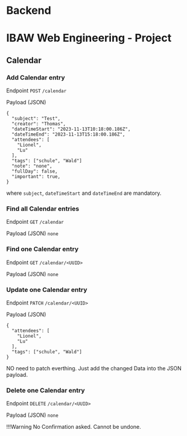 # Backend
# IBAW Web Engineering - Project 

## Calendar

### Add Calendar entry 

Endpoint `POST` `/calendar` 
 
Payload (JSON)
```
{
  "subject": "Test",
  "creator": "Thomas",
  "dateTimeStart": "2023-11-13T10:18:00.186Z",
  "dateTimeEnd": "2023-11-13T15:18:00.186Z",
  "attendees": [
    "Lionel",
    "Lu"
  ],
  "tags": ["schule", "Wald"]
  "note": "none",
  "fullDay": false,
  "important": true,
}
```

where `subject`, `dateTimeStart` and `dateTimeEnd` are mandatory.

### Find all Calendar entries

Endpoint `GET`  `/calendar` 

Payload (JSON)
`none`

### Find one Calendar entry

Endpoint `GET`  `/calendar/<UUID>` 

Payload (JSON)
`none`

### Update one Calendar entry

Endpoint `PATCH`  `/calendar/<UUID>` 

Payload (JSON)
```
{
  "attendees": [
    "Lionel",
    "Lu"
  ],
  "tags": ["schule", "Wald"]
}
```
NO need to patch everthing. Just add the changed Data into the JSON payload.

### Delete one Calendar entry

Endpoint `DELETE`  `/calendar/<UUID>` 

Payload (JSON)
`none`

!!!Warning No Confirmation asked. Cannot be undone.
